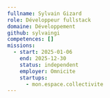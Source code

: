 ```yaml
---
fullname: Sylvain Gizard
role: Développeur fullstack
domaine: Développement
github: sylvaingi
competences: []
missions:
  - start: 2025-01-06
    end: 2025-12-30
    status: independent
    employer: Omnicite
    startups:
      - mon.espace.collectivite
---
```

